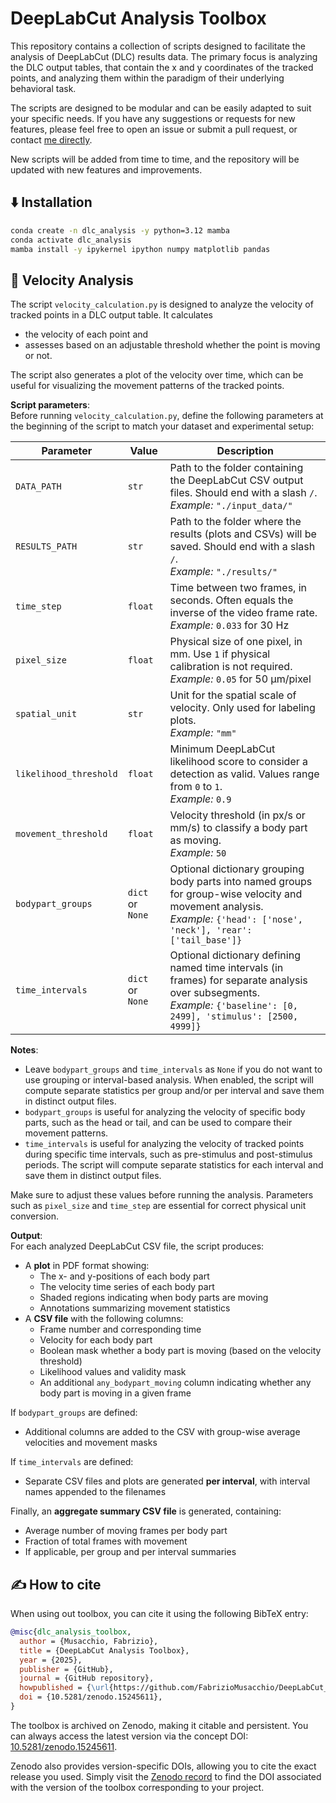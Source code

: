 # DeepLabCut Analysis Toolbox

This repository contains a collection of scripts designed to facilitate the analysis of DeepLabCut (DLC) results data. The primary focus is analyzing the DLC output tables, that contain the x and y coordinates of the tracked points, and analyzing them within the paradigm of their underlying behavioral task. 

The scripts are designed to be modular and can be easily adapted to suit your specific needs. If you have any suggestions or requests for new features, please feel free to open an issue or submit a pull request, or contact [me directly](mailto:fabrizio.musacchio@posteo.de).

New scripts will be added from time to time, and the repository will be updated with new features and improvements.

## ⬇️ Installation

```bash
conda create -n dlc_analysis -y python=3.12 mamba
conda activate dlc_analysis
mamba install -y ipykernel ipython numpy matplotlib pandas
```

## 🚀 Velocity Analysis
The script `velocity_calculation.py` is designed to analyze the velocity of tracked points in a DLC output table. It calculates 

* the velocity of each point and 
* assesses based on an adjustable threshold whether the point is moving or not.

The script also generates a plot of the velocity over time, which can be useful for visualizing the movement patterns of the tracked points.

**Script parameters**:  
Before running `velocity_calculation.py`, define the following parameters at the beginning of the script to match your dataset and experimental setup:

| **Parameter** | **Value** | **Description** |
|------------------|-----------|-----------------------------|
| `DATA_PATH`           | `str`     | Path to the folder containing the DeepLabCut CSV output files. Should end with a slash `/`. <br> *Example:* `"./input_data/"` |
| `RESULTS_PATH`        | `str`     | Path to the folder where the results (plots and CSVs) will be saved. Should end with a slash `/`. <br> *Example:* `"./results/"` |
| `time_step`           | `float`   | Time between two frames, in seconds. Often equals the inverse of the video frame rate. <br> *Example:* `0.033` for 30 Hz |
| `pixel_size`          | `float`   | Physical size of one pixel, in mm. Use `1` if physical calibration is not required. <br> *Example:* `0.05` for 50 µm/pixel |
| `spatial_unit`        | `str`     | Unit for the spatial scale of velocity. Only used for labeling plots. <br> *Example:* `"mm"` |
| `likelihood_threshold`| `float`   | Minimum DeepLabCut likelihood score to consider a detection as valid. Values range from `0` to `1`. <br> *Example:* `0.9`                        |
| `movement_threshold`  | `float`   | Velocity threshold (in px/s or mm/s) to classify a body part as moving. <br> *Example:* `50`                                                    |
| `bodypart_groups`      | `dict` or `None` | Optional dictionary grouping body parts into named groups for group-wise velocity and movement analysis. <br> *Example:* `{'head': ['nose', 'neck'], 'rear': ['tail_base']}` |
| `time_intervals`       | `dict` or `None` | Optional dictionary defining named time intervals (in frames) for separate analysis over subsegments. <br> *Example:* `{'baseline': [0, 2499], 'stimulus': [2500, 4999]}` |

**Notes**:  
* Leave `bodypart_groups` and `time_intervals` as `None` if you do not want to use grouping or interval-based analysis.  When enabled, the script will compute separate statistics per group and/or per interval and save them in distinct output files.
* `bodypart_groups` is useful for analyzing the velocity of specific body parts, such as the head or tail, and can be used to compare their movement patterns.
* `time_intervals` is useful for analyzing the velocity of tracked points during specific time intervals, such as pre-stimulus and post-stimulus periods. The script will compute separate statistics for each interval and save them in distinct output files.

Make sure to adjust these values before running the analysis. Parameters such as `pixel_size` and `time_step` are essential for correct physical unit conversion.


**Output**:  
For each analyzed DeepLabCut CSV file, the script produces:

* A **plot** in PDF format showing:
  * The x- and y-positions of each body part
  * The velocity time series of each body part
  * Shaded regions indicating when body parts are moving
  * Annotations summarizing movement statistics
* A **CSV file** with the following columns:
  * Frame number and corresponding time
  * Velocity for each body part
  * Boolean mask whether a body part is moving (based on the velocity threshold)
  * Likelihood values and validity mask
  * An additional `any_bodypart_moving` column indicating whether any body part is moving in a given frame

If `bodypart_groups` are defined:
* Additional columns are added to the CSV with group-wise average velocities and movement masks

If `time_intervals` are defined:
* Separate CSV files and plots are generated **per interval**, with interval names appended to the filenames

Finally, an **aggregate summary CSV file** is generated, containing:
* Average number of moving frames per body part
* Fraction of total frames with movement
* If applicable, per group and per interval summaries


## ✍ How to cite
When using out toolbox, you can cite it using the following BibTeX entry:

```bibtex
@misc{dlc_analysis_toolbox,
  author = {Musacchio, Fabrizio},
  title = {DeepLabCut Analysis Toolbox},
  year = {2025},
  publisher = {GitHub},
  journal = {GitHub repository},
  howpublished = {\url{https://github.com/FabrizioMusacchio/DeepLabCut_toolbox}},
  doi = {10.5281/zenodo.15245611},
}
```


The toolbox is archived on Zenodo, making it citable and persistent. You can always access the latest version via the concept DOI: [10.5281/zenodo.15245611](https://doi.org/10.5281/zenodo.15245611).

Zenodo also provides version-specific DOIs, allowing you to cite the exact release you used. Simply visit the [Zenodo record](https://doi.org/10.5281/zenodo.15245611) to find the DOI associated with the version of the toolbox corresponding to your project.

